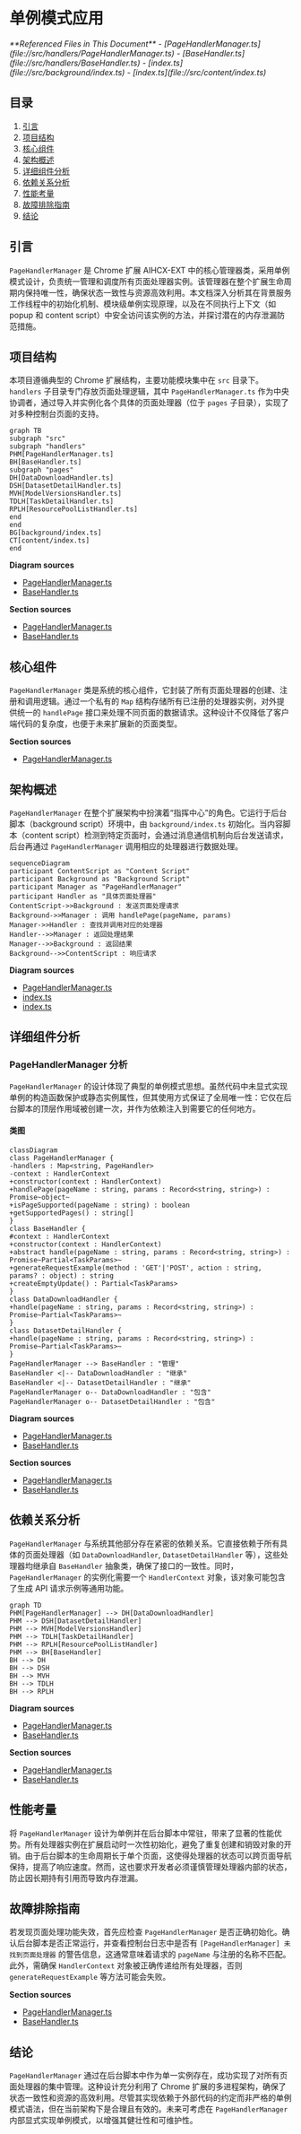 # 单例模式应用

<cite>
**Referenced Files in This Document**   
- [PageHandlerManager.ts](file://src/handlers/PageHandlerManager.ts)
- [BaseHandler.ts](file://src/handlers/BaseHandler.ts)
- [index.ts](file://src/background/index.ts)
- [index.ts](file://src/content/index.ts)
</cite>

## 目录
1. [引言](#引言)
2. [项目结构](#项目结构)
3. [核心组件](#核心组件)
4. [架构概述](#架构概述)
5. [详细组件分析](#详细组件分析)
6. [依赖关系分析](#依赖关系分析)
7. [性能考量](#性能考量)
8. [故障排除指南](#故障排除指南)
9. [结论](#结论)

## 引言

`PageHandlerManager` 是 Chrome 扩展 AIHCX-EXT 中的核心管理器类，采用单例模式设计，负责统一管理和调度所有页面处理器实例。该管理器在整个扩展生命周期内保持唯一性，确保状态一致性与资源高效利用。本文档深入分析其在背景服务工作线程中的初始化机制、模块级单例实现原理，以及在不同执行上下文（如 popup 和 content script）中安全访问该实例的方法，并探讨潜在的内存泄漏防范措施。

## 项目结构

本项目遵循典型的 Chrome 扩展结构，主要功能模块集中在 `src` 目录下。`handlers` 子目录专门存放页面处理逻辑，其中 `PageHandlerManager.ts` 作为中央协调者，通过导入并实例化各个具体的页面处理器（位于 `pages` 子目录），实现了对多种控制台页面的支持。

```mermaid
graph TB
subgraph "src"
subgraph "handlers"
PHM[PageHandlerManager.ts]
BH[BaseHandler.ts]
subgraph "pages"
DH[DataDownloadHandler.ts]
DSH[DatasetDetailHandler.ts]
MVH[ModelVersionsHandler.ts]
TDLH[TaskDetailHandler.ts]
RPLH[ResourcePoolListHandler.ts]
end
end
BG[background/index.ts]
CT[content/index.ts]
end
```

**Diagram sources**
- [PageHandlerManager.ts](file://src/handlers/PageHandlerManager.ts)
- [BaseHandler.ts](file://src/handlers/BaseHandler.ts)

**Section sources**
- [PageHandlerManager.ts](file://src/handlers/PageHandlerManager.ts)
- [BaseHandler.ts](file://src/handlers/BaseHandler.ts)

## 核心组件

`PageHandlerManager` 类是系统的核心组件，它封装了所有页面处理器的创建、注册和调用逻辑。通过一个私有的 `Map` 结构存储所有已注册的处理器实例，对外提供统一的 `handlePage` 接口来处理不同页面的数据请求。这种设计不仅降低了客户端代码的复杂度，也便于未来扩展新的页面类型。

**Section sources**
- [PageHandlerManager.ts](file://src/handlers/PageHandlerManager.ts#L21-L93)

## 架构概述

`PageHandlerManager` 在整个扩展架构中扮演着“指挥中心”的角色。它运行于后台脚本（background script）环境中，由 `background/index.ts` 初始化。当内容脚本（content script）检测到特定页面时，会通过消息通信机制向后台发送请求，后台再通过 `PageHandlerManager` 调用相应的处理器进行数据处理。

```mermaid
sequenceDiagram
participant ContentScript as "Content Script"
participant Background as "Background Script"
participant Manager as "PageHandlerManager"
participant Handler as "具体页面处理器"
ContentScript->>Background : 发送页面处理请求
Background->>Manager : 调用 handlePage(pageName, params)
Manager->>Handler : 查找并调用对应的处理器
Handler-->>Manager : 返回处理结果
Manager-->>Background : 返回结果
Background-->>ContentScript : 响应请求
```

**Diagram sources**
- [PageHandlerManager.ts](file://src/handlers/PageHandlerManager.ts#L70-L88)
- [index.ts](file://src/background/index.ts)
- [index.ts](file://src/content/index.ts)

## 详细组件分析

### PageHandlerManager 分析

`PageHandlerManager` 的设计体现了典型的单例模式思想。虽然代码中未显式实现单例的构造函数保护或静态实例属性，但其使用方式保证了全局唯一性：它仅在后台脚本的顶层作用域被创建一次，并作为依赖注入到需要它的任何地方。

#### 类图
```mermaid
classDiagram
class PageHandlerManager {
-handlers : Map<string, PageHandler>
-context : HandlerContext
+constructor(context : HandlerContext)
+handlePage(pageName : string, params : Record<string, string>) : Promise~object~
+isPageSupported(pageName : string) : boolean
+getSupportedPages() : string[]
}
class BaseHandler {
#context : HandlerContext
+constructor(context : HandlerContext)
+abstract handle(pageName : string, params : Record<string, string>) : Promise~Partial<TaskParams>~
+generateRequestExample(method : 'GET'|'POST', action : string, params? : object) : string
+createEmptyUpdate() : Partial<TaskParams>
}
class DataDownloadHandler {
+handle(pageName : string, params : Record<string, string>) : Promise~Partial<TaskParams>~
}
class DatasetDetailHandler {
+handle(pageName : string, params : Record<string, string>) : Promise~Partial<TaskParams>~
}
PageHandlerManager --> BaseHandler : "管理"
BaseHandler <|-- DataDownloadHandler : "继承"
BaseHandler <|-- DatasetDetailHandler : "继承"
PageHandlerManager o-- DataDownloadHandler : "包含"
PageHandlerManager o-- DatasetDetailHandler : "包含"
```

**Diagram sources**
- [PageHandlerManager.ts](file://src/handlers/PageHandlerManager.ts#L21-L93)
- [BaseHandler.ts](file://src/handlers/BaseHandler.ts#L3-L36)

**Section sources**
- [PageHandlerManager.ts](file://src/handlers/PageHandlerManager.ts#L21-L93)
- [BaseHandler.ts](file://src/handlers/BaseHandler.ts#L3-L36)

## 依赖关系分析

`PageHandlerManager` 与系统其他部分存在紧密的依赖关系。它直接依赖于所有具体的页面处理器（如 `DataDownloadHandler`, `DatasetDetailHandler` 等），这些处理器均继承自 `BaseHandler` 抽象类，确保了接口的一致性。同时，`PageHandlerManager` 的实例化需要一个 `HandlerContext` 对象，该对象可能包含了生成 API 请求示例等通用功能。

```mermaid
graph TD
PHM[PageHandlerManager] --> DH[DataDownloadHandler]
PHM --> DSH[DatasetDetailHandler]
PHM --> MVH[ModelVersionsHandler]
PHM --> TDLH[TaskDetailHandler]
PHM --> RPLH[ResourcePoolListHandler]
PHM --> BH[BaseHandler]
BH --> DH
BH --> DSH
BH --> MVH
BH --> TDLH
BH --> RPLH
```

**Diagram sources**
- [PageHandlerManager.ts](file://src/handlers/PageHandlerManager.ts#L1-L93)
- [BaseHandler.ts](file://src/handlers/BaseHandler.ts#L1-L37)

**Section sources**
- [PageHandlerManager.ts](file://src/handlers/PageHandlerManager.ts#L1-L93)
- [BaseHandler.ts](file://src/handlers/BaseHandler.ts#L1-L37)

## 性能考量

将 `PageHandlerManager` 设计为单例并在后台脚本中常驻，带来了显著的性能优势。所有处理器实例在扩展启动时一次性初始化，避免了重复创建和销毁对象的开销。由于后台脚本的生命周期长于单个页面，这使得处理器的状态可以跨页面导航保持，提高了响应速度。然而，这也要求开发者必须谨慎管理处理器内部的状态，防止因长期持有引用而导致内存泄漏。

## 故障排除指南

若发现页面处理功能失效，首先应检查 `PageHandlerManager` 是否正确初始化。确认后台脚本是否正常运行，并查看控制台日志中是否有 `[PageHandlerManager] 未找到页面处理器` 的警告信息，这通常意味着请求的 `pageName` 与注册的名称不匹配。此外，需确保 `HandlerContext` 对象被正确传递给所有处理器，否则 `generateRequestExample` 等方法可能会失败。

**Section sources**
- [PageHandlerManager.ts](file://src/handlers/PageHandlerManager.ts#L73-L75)
- [BaseHandler.ts](file://src/handlers/BaseHandler.ts#L15-L20)

## 结论

`PageHandlerManager` 通过在后台脚本中作为单一实例存在，成功实现了对所有页面处理器的集中管理。这种设计充分利用了 Chrome 扩展的多进程架构，确保了状态一致性和资源的高效利用。尽管其实现依赖于外部代码的约定而非严格的单例模式语法，但在当前架构下是合理且有效的。未来可考虑在 `PageHandlerManager` 内部显式实现单例模式，以增强其健壮性和可维护性。
